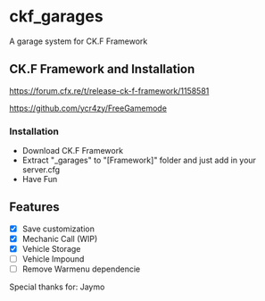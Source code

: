 # ckf_garages

A garage system for CK.F Framework

## CK.F Framework and Installation
https://forum.cfx.re/t/release-ck-f-framework/1158581

https://github.com/ycr4zy/FreeGamemode

### Installation
- Download CK.F Framework
- Extract "_garages" to "[Framework]" folder and just add in your server.cfg
- Have Fun

## Features
- [x] Save customization
- [x] Mechanic Call (WIP)
- [x] Vehicle Storage
- [ ] Vehicle Impound
- [ ] Remove Warmenu dependencie

Special thanks for: Jaymo
